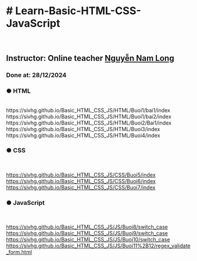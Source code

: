 <h1># Learn-Basic-HTML-CSS-JavaScript</h1><br>
<h2>Instructor: Online teacher <a href = "https://github.com/J2TeamNNL">Nguyễn Nam Long</a></h2>
<h3>Done at: 28/12/2024</h3>
<h3>● HTML</h3><br>
https://sivhg.github.io/Basic_HTML_CSS_JS/HTML/Buoi1/bai1/index<br>
https://sivhg.github.io/Basic_HTML_CSS_JS/HTML/Buoi1/bai2/index<br>
https://sivhg.github.io/Basic_HTML_CSS_JS/HTML/Buoi2/Bai1/index<br>
https://sivhg.github.io/Basic_HTML_CSS_JS/HTML/Buoi3/index<br>
https://sivhg.github.io/Basic_HTML_CSS_JS/HTML/Buoi4/index<br>

 <h3>● CSS</h3><br>
 
https://sivhg.github.io/Basic_HTML_CSS_JS/CSS/Buoi5/index<br>
https://sivhg.github.io/Basic_HTML_CSS_JS/CSS/Buoi6/index<br>
https://sivhg.github.io/Basic_HTML_CSS_JS/CSS/Buoi7/index<br>

 <h3>● JavaScript</h3><br>
 
https://sivhg.github.io/Basic_HTML_CSS_JS/JS/Buoi8/switch_case<br>
https://sivhg.github.io/Basic_HTML_CSS_JS/JS/Buoi9/switch_case<br>
https://sivhg.github.io/Basic_HTML_CSS_JS/JS/Buoi10/switch_case<br>
https://sivhg.github.io/Basic_HTML_CSS_JS/JS/Buoi11%2B12/regex_validate_form.html<br>
